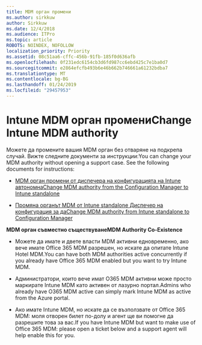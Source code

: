 ```yaml
---
title: MDM орган промени
ms.author: sirkkuw
author: Sirkkuw
ms.date: 12/4/2018
ms.audience: ITPro
ms.topic: article
ROBOTS: NOINDEX, NOFOLLOW
localization_priority: Priority
ms.assetid: 08c51aa6-cffc-456b-91fb-185f0d636afb
ms.openlocfilehash: 0f231edc6154cb3d6fd987cc6ebd425c7e1ba0d7
ms.sourcegitcommit: e2864efcfb493b6e46b662b746661a61232bdba7
ms.translationtype: MT
ms.contentlocale: bg-BG
ms.lasthandoff: 01/24/2019
ms.locfileid: "29457953"
---
```

# <a name="change-intune-mdm-authority"></a><span data-ttu-id="913c0-102">Intune MDM орган промени</span><span class="sxs-lookup"><span data-stu-id="913c0-102">Change Intune MDM authority</span></span>

<span data-ttu-id="913c0-p101">Можете да промените вашия MDM орган без отваряне на подкрепа случай. Вижте следните документи за инструкции:</span><span class="sxs-lookup"><span data-stu-id="913c0-p101">You can change your MDM authority without opening a support case. See the following documents for instructions:</span></span>
  
- [<span data-ttu-id="913c0-105">MDM орган промени от диспечера на конфигурацията на Intune автономна</span><span class="sxs-lookup"><span data-stu-id="913c0-105">Change MDM authority from the Configuration Manager to Intune standalone</span></span>](https://docs.microsoft.com/sccm/mdm/deploy-use/migrate-change-mdm-authority)
    
- [<span data-ttu-id="913c0-106">Промяна органът MDM от Intune standalone Диспечер на конфигурация за да</span><span class="sxs-lookup"><span data-stu-id="913c0-106">Change MDM authority from Intune standalone to Configuration Manager</span></span>](https://docs.microsoft.com/sccm/mdm/deploy-use/change-mdm-authority)
    
 <span data-ttu-id="913c0-107">**MDM орган съвместно съществуване**</span><span class="sxs-lookup"><span data-stu-id="913c0-107">**MDM Authority Co-Existence**</span></span>
  
- <span data-ttu-id="913c0-108">Можете да имате и двете власти MDM активни едновременно, ако вече имате Office 365 MDM разрешен, но искате да опитате Intune Hotel MDM.</span><span class="sxs-lookup"><span data-stu-id="913c0-108">You can have both MDM authorities active concurrently if you already have Office 365 MDM enabled but you want to try Intune MDM.</span></span>
    
- <span data-ttu-id="913c0-109">Администратори, които вече имат O365 MDM активни може просто маркирате Intune MDM като активен от лазурно портал.</span><span class="sxs-lookup"><span data-stu-id="913c0-109">Admins who already have O365 MDM active can simply mark Intune MDM as active from the Azure portal.</span></span>
    
- <span data-ttu-id="913c0-110">Ако имате Intune MDM, но искате да се възползвате от Office 365 MDM: моля отворен билет по-долу и агент ще ви помогне да разрешите това за вас.</span><span class="sxs-lookup"><span data-stu-id="913c0-110">If you have Intune MDM but want to make use of Office 365 MDM: please open a ticket below and a support agent will help enable this for you.</span></span>
    


